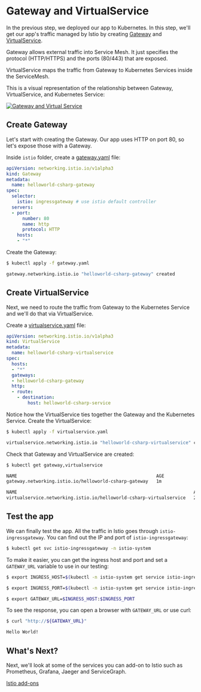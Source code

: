 # Gateway and VirtualService
In the previous step, we deployed our app to Kubernetes. In this step, we'll get our app's traffic managed by Istio by creating [Gateway](https://istio.io/docs/reference/config/istio.networking.v1alpha3/#Gateway) and [VirtualService](https://istio.io/docs/reference/config/istio.networking.v1alpha3/#VirtualService). 

Gateway allows external traffic into Service Mesh. It just specifies the protocol (HTTP/HTTPS) and the ports (80/443) that are exposed. 

VirtualService maps the traffic from Gateway to Kubernetes Services inside the ServiceMesh. 

This is a visual representation of the relationship between Gateway, VirtualService, and Kubernetes Service:

[![Gateway and Virtual Service](https://istio.io/blog/2018/v1alpha3-routing/virtualservices-destrules.svg)](https://istio.io/blog/2018/v1alpha3-routing/)

## Create Gateway
Let's start with creating the Gateway. Our app uses HTTP on port 80, so let's expose those with a Gateway. 

Inside `istio` folder, create a [gateway.yaml](../src/helloworld-csharp/istio/gateway.yaml) file:
```yaml
apiVersion: networking.istio.io/v1alpha3
kind: Gateway
metadata:
  name: helloworld-csharp-gateway
spec:
  selector:
    istio: ingressgateway # use istio default controller
  servers:
  - port:
      number: 80
      name: http
      protocol: HTTP
    hosts:
    - "*"
```

Create the Gateway:
```bash
$ kubectl apply -f gateway.yaml

gateway.networking.istio.io "helloworld-csharp-gateway" created
```

## Create VirtualService
Next, we need to route the traffic from Gateway to the Kubernetes Service and we'll do that via VirtualService. 

Create a [virtualservice.yaml](../src/helloworld-csharp/istio/virtualservice.yaml) file:
```yaml
apiVersion: networking.istio.io/v1alpha3
kind: VirtualService
metadata:
  name: helloworld-csharp-virtualservice
spec:
  hosts:
  - "*"
  gateways:
  - helloworld-csharp-gateway
  http:
  - route:
    - destination:
        host: helloworld-csharp-service
```

Notice how the VirtualService ties together the Gateway and the Kubernetes Service. Create the VirtualService:
```bash
$ kubectl apply -f virtualservice.yaml

virtualservice.networking.istio.io "helloworld-csharp-virtualservice" created
```

Check that Gateway and VirtualService are created:
```bash
$ kubectl get gateway,virtualservice

NAME                                                    AGE
gateway.networking.istio.io/helloworld-csharp-gateway   1m

NAME                                                                  AGE
virtualservice.networking.istio.io/helloworld-csharp-virtualservice   22s
```

## Test the app
We can finally test the app. All the traffic in Istio goes through `istio-ingressgateway`. You can find out the IP and port of `istio-ingressgateway`:
```bash
$ kubectl get svc istio-ingressgateway -n istio-system
```

To make it easier, you can get the ingress host and port and set a `GATEWAY_URL` variable to use in our testing:
```bash
$ export INGRESS_HOST=$(kubectl -n istio-system get service istio-ingressgateway -o jsonpath='{.status.loadBalancer.ingress[0].ip}')

$ export INGRESS_PORT=$(kubectl -n istio-system get service istio-ingressgateway -o jsonpath='{.spec.ports[?(@.name=="http2")].port}')

$ export GATEWAY_URL=$INGRESS_HOST:$INGRESS_PORT
```

To see the response, you can open a browser with `GATEWAY_URL` or use curl:
```bash
$ curl "http://${GATEWAY_URL}"

Hello World!
```

## What's Next?
Next, we'll look at some of the services you can add-on to Istio such as Prometheus, Grafana, Jaeger and ServiceGraph.

[Istio add-ons](04-istio-addons.md)